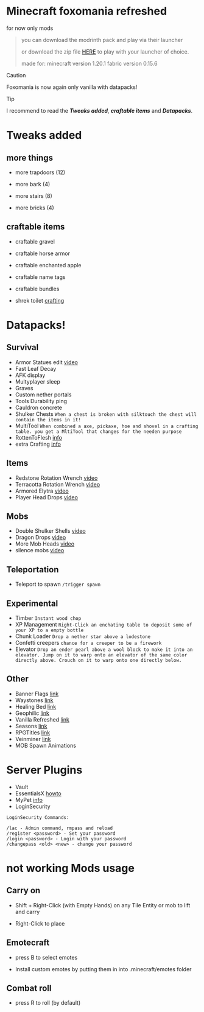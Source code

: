 # Minecraft foxomania refreshed

for now only mods

> you can download the modrinth pack and play via their launcher
> 
> or download the zip file [HERE](https://drive.google.com/file/d/1Xg_p3ZuIv0qIy72iOP1HMRlQ9LUocgrV/view?usp=sharing) to play with your launcher of choice.
>
> made for:
> minecraft version 1.20.1
> fabric version 0.15.6

> [!CAUTION]
> Foxomania is now again only vanilla with datapacks!

> [!TIP]
> I recommend to read the **_Tweaks added_**, _**craftable items**_ and _**Datapacks**_.


# Tweaks added

## more things

- more trapdoors (12)

- more bark (4)

- more stairs (8)

- more bricks (4)


## craftable items

- craftable gravel

- craftable horse armor

- craftable enchanted apple

- craftable name tags

- craftable bundles

- shrek toilet [crafting](https://github.com/foxos21/EE-hcwz2tHn5k-/blob/main/Screen%20Shot%202024-03-06%20at%2012.13.10%20AM.png)

# Datapacks!

## Survival

- Armor Statues edit [video](https://www.youtube.com/watch?v=nV9-_RacnoI)
- Fast Leaf Decay
- AFK display
- Multyplayer sleep
- Graves
- Custom nether portals
- Tools Durability ping
- Cauldron concrete
- Shulker Chests ```When a chest is broken with silktouch the chest will contain the items in it!```
- MultiTool ```When combined a axe, pickaxe, hoe and shovel in a crafting table. you get a MltiTool that changes for the needen purpose```
- RottenToFlesh [info](https://www.curseforge.com/minecraft/customization/rottentoleather)
- extra Crafting [info](https://www.planetminecraft.com/data-pack/mysticat-s-extra-vanilla-recipes/)

## Items

- Redstone Rotation Wrench [video](https://youtu.be/AFu4n_Ql1_o?t=70)
- Terracotta Rotation Wrench [video](https://youtu.be/lfcwKXhjC9Y?t=508)
- Armored Elytra [video](https://youtu.be/UCUivDpVDhE)
- Player Head Drops [video](https://www.youtube.com/watch?v=Usb1mEIK_wQ)

## Mobs

- Double Shulker Shells [video](https://youtu.be/lfcwKXhjC9Y?t=319)
- Dragon Drops [video](https://youtu.be/lfcwKXhjC9Y?t=359)
- More Mob Heads [video](https://www.youtube.com/watch?v=C04fwclOdQo)
- silence mobs [video](https://youtu.be/lfcwKXhjC9Y?t=487)

## Teleportation

- Teleport to spawn ```/trigger spawn```

## Experimental

- Timber ```Instant wood chop```
- XP Management ```Right-Click an enchating table to deposit some of your XP to a empty bottle```
- Chunk Loader ```Drop a nether star above a lodestone```
- Confetti creepers ```chance for a creeper to be a firework```
- Elevator ```Drop an ender pearl above a wool block to make it into an elevator. Jump on it to warp onto an elevator of the same color directly above. Crouch on it to warp onto one directly below.```

## Other
- Banner Flags [link](https://www.planetminecraft.com/data-pack/banner-flags-5591137/)
- Waystones [link](https://modrinth.com/datapack/waystones-data-pack)
- Healing Bed [link](https://www.planetminecraft.com/data-pack/healing-bed-4479170/)
- Geophilic [link](https://modrinth.com/datapack/geophilic/gallery)
- Vanilla Refreshed [link](https://modrinth.com/datapack/vanilla-refresh/gallery)
- Seasons [link](https://modrinth.com/datapack/seasons)
- RPGTitles [link](https://modrinth.com/datapack/rpgtitles)
- Veinminer [link](https://modrinth.com/datapack/veinminer)
- MOB Spawn Animations

# Server Plugins

- Vault
- EssentialsX [howto](https://essinfo.xeya.me/commands.html)
- MyPet [info](https://www.spigotmc.org/resources/mypet.12725/)
- LoginSecurity
```
LoginSecurity Commands:

/lac - Admin command, rmpass and reload
/register <password> - Set your password
/login <password> - Login with your password
/changepass <old> <new> - change your password
```


# not working Mods usage

## Carry on

- Shift + Right-Click (with Empty Hands) on any Tile Entity or mob to lift and carry

- Right-Click to place

## Emotecraft

- press B to select emotes

- Install custom emotes by putting them in into .minecraft/emotes folder


## Combat roll

- press R to roll (by default)
